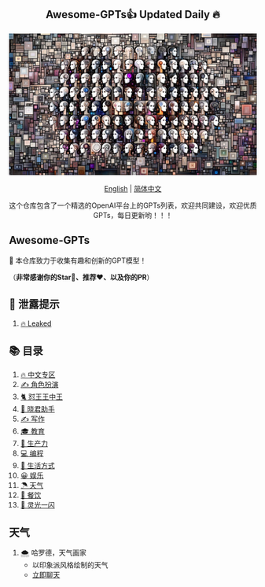 <div align="center">
  <h2 align="center">Awesome-GPTs👍 Updated Daily 🔥</h2>
  
  <p align="center">
    <img width="650" src="https://raw.githubusercontent.com/gogooing/Awesome-GPTs/main/images/gpts.webp">
  </p>
  
  <p>
      <a href="https://github.com/gogooing/Awesome-GPTs">English</a> | <a href="https://github.com/gogooing/Awesome-GPTs/blob/main/README_zh.md">简体中文</a>
  </p>
  <p align="center">
    <p align="center"> 这个仓库包含了一个精选的OpenAI平台上的GPTs列表，欢迎共同建设，欢迎优质GPTs，每日更新哟！！！</p>
  </p>
</div>

## Awesome-GPTs
🎉 本仓库致力于收集有趣和创新的GPT模型！

（**非常感谢你的Star🌟、推荐❤️、以及你的PR**）

## 🤖 泄露提示
1. [🔥 Leaked](https://github.com/gogooing/Awesome-GPTs/tree/main/GPTs/Leaked/README_zh.md#Leaked)

## 📚 目录
1. [🔥 中文专区](https://github.com/gogooing/Awesome-GPTs/tree/main/GPTs/README_zh.md#中文专区)
2. [✍️ 角色扮演](https://github.com/gogooing/Awesome-GPTs/tree/main/GPTs/README_zh.md#角色扮演)
3. [🐈 怼王王中王](https://github.com/gogooing/Awesome-GPTs/tree/main/GPTs/README_zh.md#怼王王中王)
4. [🎯 晓君助手](https://github.com/gogooing/Awesome-GPTs/tree/main/GPTs/README_zh.md#晓君助手)
5. [✍️ 写作](https://github.com/gogooing/Awesome-GPTs/tree/main/GPTs/Writing/README_zh.md#写作)
6. [🎓 教育](https://github.com/gogooing/Awesome-GPTs/tree/main/GPTs/Education/README_zh.md#教育)
7. [🧠 生产力](https://github.com/gogooing/Awesome-GPTs/tree/main/GPTs/Productivity/README_zh.md#生产力)
8. [💻 编程](https://github.com/gogooing/Awesome-GPTs/tree/main/GPTs/Programming/README_zh.md#编程)
9. [🦄 生活方式](https://github.com/gogooing/Awesome-GPTs/tree/main/GPTs/Lifestyle/README_zh.md#生活方式)
10. [😀 娱乐](https://github.com/gogooing/Awesome-GPTs/tree/main/GPTs/Just-for-Fun/README_zh.md#娱乐)
11. [☂  天气](#天气)
12. [🍴 餐饮](https://github.com/gogooing/Awesome-GPTs/tree/main/GPTs/Dining/README_zh.md#餐饮)
13. [🤩 灵光一闪](https://github.com/gogooing/Awesome-GPTs/tree/main/GPTs/A-flash-of-inspiration/README_zh.md#灵光一闪)

## 天气
1. 🌨 哈罗德，天气画家
   - 以印象派风格绘制的天气
   - [立即聊天](https://chat.openai.com/g/g-QVitiCB0k-harold-the-weather-painter)

